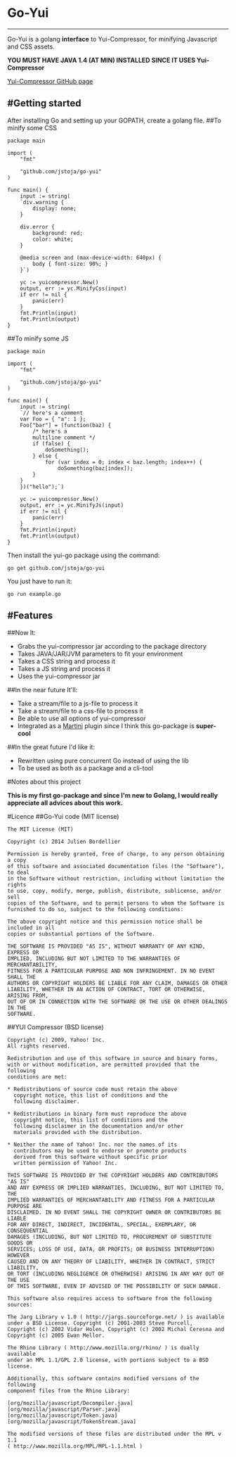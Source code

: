 Go-Yui
======
---

  Go-Yui is a golang **interface** to Yui-Compressor, for minifying Javascript and CSS assets.

**YOU MUST HAVE JAVA 1.4 (AT MIN) INSTALLED SINCE IT USES Yui-Compressor**

[Yui-Compressor GitHub page](http://yui.github.io/yuicompressor/)

#Getting started
---
After installing Go and setting up your GOPATH, create a golang file.
##To minify some CSS

	package main
	
	import (
		"fmt"

		"github.com/jstoja/go-yui"
	)

	func main() {
		input := string(
		`div.warning {
			display: none;
		}

		div.error {
			background: red;
			color: white;
		}

		@media screen and (max-device-width: 640px) {
			body { font-size: 90%; }
		}`)

		yc := yuicompressor.New()
		output, err := yc.MinifyCss(input)
		if err != nil {
			panic(err)
		}
		fmt.Println(input)
		fmt.Println(output)		
	}
	
##To minify some JS

	package main
	
	import (
		"fmt"

		"github.com/jstoja/go-yui"
	)

	func main() {
		input := string(
		`// here's a comment
		var Foo = { "a": 1 };
		Foo["bar"] = (function(baz) {
			/* here's a
			multiline comment */
			if (false) {
				doSomething();
			} else {
				for (var index = 0; index < baz.length; index++) {
					doSomething(baz[index]);
			}
		}
		})("hello");`)

		yc := yuicompressor.New()
		output, err := yc.MinifyJs(input)
		if err != nil {
			panic(err)
		}
		fmt.Println(input)
		fmt.Println(output)		
	}
	

Then install the yui-go package using the command:

	go get github.com/jstoja/go-yui
	
You just have to run it:

	go run example.go
	
#Features
---
##Now
It:

* Grabs the yui-compressor jar according to the package directory
* Takes JAVA/JAR/JVM parameters to fit your environment
* Takes a CSS string and process it
* Takes a JS string and process it
* Uses the yui-compressor jar

##In the near future
It'll:

* Take a stream/file to a js-file to process it
* Take a stream/file to a css-file to process it
* Be able to use all options of yui-compressor
* Integrated as a [Martini](https://github.com/codegangsta/martini/) plugin since I think this go-package is **super-cool**

##In the great future
I'd like it:

* Rewritten using pure concurrent Go instead of using the lib
* To be used as both as a package and a cli-tool

	
#Notes about this project

**This is my first go-package and since I'm new to Golang, I would really appreciate all advices about this work.**

#Licence
##Go-Yui code (MIT license)

	The MIT License (MIT)

	Copyright (c) 2014 Julien Bordellier

	Permission is hereby granted, free of charge, to any person obtaining a copy
	of this software and associated documentation files (the "Software"), to deal
	in the Software without restriction, including without limitation the rights
	to use, copy, modify, merge, publish, distribute, sublicense, and/or sell
	copies of the Software, and to permit persons to whom the Software is
	furnished to do so, subject to the following conditions:

	The above copyright notice and this permission notice shall be included in all
	copies or substantial portions of the Software.

	THE SOFTWARE IS PROVIDED "AS IS", WITHOUT WARRANTY OF ANY KIND, EXPRESS OR
	IMPLIED, INCLUDING BUT NOT LIMITED TO THE WARRANTIES OF MERCHANTABILITY,
	FITNESS FOR A PARTICULAR PURPOSE AND NON INFRINGEMENT. IN NO EVENT SHALL THE
	AUTHORS OR COPYRIGHT HOLDERS BE LIABLE FOR ANY CLAIM, DAMAGES OR OTHER
	LIABILITY, WHETHER IN AN ACTION OF CONTRACT, TORT OR OTHERWISE, ARISING FROM,
	OUT OF OR IN CONNECTION WITH THE SOFTWARE OR THE USE OR OTHER DEALINGS IN THE
	SOFTWARE.

##YUI Compressor (BSD license)

	Copyright (c) 2009, Yahoo! Inc.
	All rights reserved.

	Redistribution and use of this software in source and binary forms,
	with or without modification, are permitted provided that the following
	conditions are met:

	* Redistributions of source code must retain the above
	  copyright notice, this list of conditions and the
	  following disclaimer.

	* Redistributions in binary form must reproduce the above
	  copyright notice, this list of conditions and the
	  following disclaimer in the documentation and/or other
	  materials provided with the distribution.

	* Neither the name of Yahoo! Inc. nor the names of its
	  contributors may be used to endorse or promote products
	  derived from this software without specific prior
	  written permission of Yahoo! Inc.

	THIS SOFTWARE IS PROVIDED BY THE COPYRIGHT HOLDERS AND CONTRIBUTORS "AS IS"
	AND ANY EXPRESS OR IMPLIED WARRANTIES, INCLUDING, BUT NOT LIMITED TO, THE
	IMPLIED WARRANTIES OF MERCHANTABILITY AND FITNESS FOR A PARTICULAR PURPOSE ARE
	DISCLAIMED. IN NO EVENT SHALL THE COPYRIGHT OWNER OR CONTRIBUTORS BE LIABLE
	FOR ANY DIRECT, INDIRECT, INCIDENTAL, SPECIAL, EXEMPLARY, OR CONSEQUENTIAL
	DAMAGES (INCLUDING, BUT NOT LIMITED TO, PROCUREMENT OF SUBSTITUTE GOODS OR
	SERVICES; LOSS OF USE, DATA, OR PROFITS; OR BUSINESS INTERRUPTION) HOWEVER
	CAUSED AND ON ANY THEORY OF LIABILITY, WHETHER IN CONTRACT, STRICT LIABILITY,
	OR TORT (INCLUDING NEGLIGENCE OR OTHERWISE) ARISING IN ANY WAY OUT OF THE USE
	OF THIS SOFTWARE, EVEN IF ADVISED OF THE POSSIBILITY OF SUCH DAMAGE.

	This software also requires access to software from the following sources:

	The Jarg Library v 1.0 ( http://jargs.sourceforge.net/ ) is available
	under a BSD License. Copyright (c) 2001-2003 Steve Purcell,
	Copyright (c) 2002 Vidar Holen, Copyright (c) 2002 Michal Ceresna and
	Copyright (c) 2005 Ewan Mellor.

	The Rhino Library ( http://www.mozilla.org/rhino/ ) is dually available
	under an MPL 1.1/GPL 2.0 license, with portions subject to a BSD license.

	Additionally, this software contains modified versions of the following
	component files from the Rhino Library:

	[org/mozilla/javascript/Decompiler.java]
	[org/mozilla/javascript/Parser.java]
	[org/mozilla/javascript/Token.java]
	[org/mozilla/javascript/TokenStream.java]

	The modified versions of these files are distributed under the MPL v 1.1
	( http://www.mozilla.org/MPL/MPL-1.1.html )

